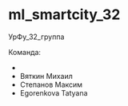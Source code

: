 # ml_smartcity_32
УрФу_32_группа

Команда:

- 
- Вяткин Михаил
- Степанов Максим
- Egorenkova Tatyana



